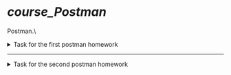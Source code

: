 # ***course_Postman***

Postman.\
<details><summary>Task for the first postman homework</summary>

Создать запросы в Postman.

Protocol: http\
IP: 162.55.220.72\
Port: 5005

EP_1\
Method: GET\
EndPoint: /get_method\
request url params: \
 name: str\
 age: int

*response: \
[\
    “Str”,\
    “Str”\
]*

***

EP_2\
Method: POST\
EndPoint: /user_info_3\
request form data: \
 name: str\
 age: int\
 salary: int

*response: \
{'name': name,\
          'age': age,\
          'salary': salary,\
          'family': {'children': [['Alex', 24], ['Kate', 12]],\
                     'u_salary_1_5_year': salary * 4}*


***

EP_3\
Method: GET\
EndPoint: /object_info_1\
request url params: \
 name: str\
 age: int\
 weight: int

*response: \
{'name': name,\
          'age': age,\
          'daily_food': weight * 0.012,\
          'daily_sleep': weight * 2.5}*


***

EP_4\
Method: GET\
EndPoint: /object_info_2\
request url params: \
 name: str\
 age: int\
 salary: int

*response: \
{'start_qa_salary': salary,\
          'qa_salary_after_6_months': salary * 2,\
          'qa_salary_after_12_months': salary * 2.7,\
          'qa_salary_after_1.5_year': salary * 3.3,\
          'qa_salary_after_3.5_years': salary * 3.8,\
          'person': {'u_name': [user_name, salary, age],\
                     'u_age': age,\
                     'u_salary_5_years': salary * 4.2}
          }*


***

EP_5\
Method: GET\
EndPoint: /object_info_3\
request url params: \
 name: str\
 age: int\
 salary: int

*response: \
{'name': name,\
          'age': age,\
          'salary': salary,\
          'family': {'children': [['Alex', 24], ['Kate', 12]],\
                     'pets': {'cat':{'name':'Sunny',\
                                     'age': 3},\
                              'dog':{'name':'Luky',\
                                     'age': 4}},\
                     'u_salary_1_5_year': salary * 4}
          }*


***

EP_6\
Method: GET\
EndPoint: /object_info_4\
request url params: \
 name: str\
 age: int\
 salary: int

*response: \
{'name': name,\
          'age': int(age),\
          'salary': [salary, str(salary * 2), str(salary * 3)]*


***

EP_7\
Method: POST\
EndPoint: /user_info_2\
request form data: \
 name: str\
 age: int\
 salary: int

*response: \
{'start_qa_salary': salary,\
          'qa_salary_after_6_months': salary * 2,\
          'qa_salary_after_12_months': salary * 2.7,\
          'qa_salary_after_1.5_year': salary * 3.3,\
          'qa_salary_after_3.5_years': salary * 3.8,\
          'person': {'u_name': [user_name, salary, age],\
                     'u_age': age,\
                     'u_salary_5_years': salary * 4.2}
          }*
          
</details>      

***

<details><summary>Task for the second postman homework</summary>
    HW_2 Postman


http://162.55.220.72:5005/first
1. Отправить запрос.
2. Статус код 200\
*pm.test("Проверка на статус-код 200", function () {\
    pm.response.to.have.status(200);\
});*
3. Проверить, что в body приходит правильный string.\
*pm.test("В body приходит правильный string", function () {\
    pm.expect(pm.response.text()).to.include("This is the first responce from server!ss");\
});*
***
http://162.55.220.72:5005/user_info_3
1. Отправить запрос.
2. Статус код 200\
*pm.test("Status code is 200", function () {\
    pm.response.to.have.status(200);\
});*
3. Спарсить response body в json.\
*var resp = pm.response.json();*
4. Проверить, что name в ответе равно name s request (name вбить руками.)\
*pm.test("Req_name_Resp_name_Check_Manual", function () {\
    pm.expect(resp.name).to.eql("Evgen");\
});*
5. Проверить, что age в ответе равно age s request (age вбить руками.)\
*pm.test("Resp.age = Req.age Check_Manual", function () {\
    pm.expect(+resp.age).to.eql(32);\
});*
6. Проверить, что salary в ответе равно salary s request (salary вбить руками.)\
*pm.test("Resp.salary = Req.salary Check_Manual", function () {\
    pm.expect(resp.salary).to.eql(7000);\
});*
7. Спарсить request.\
*var req = request.data;*
8. Проверить, что name в ответе равно name s request (name забрать из request.)\
*pm.test('Req_name_Resp_name_Check_Auto', function () {\
    pm.expect(resp.name).to.eql(req.name);\
});*
9. Проверить, что age в ответе равно age s request (age забрать из request.)\
*pm.test('Req_age_Resp_age_Check_Auto', function () {\
    pm.expect(resp.age).to.eql(req.age);\
});*
10. Проверить, что salary в ответе равно salary s request (salary забрать из request.)\
*pm.test("Req_salary_Resp_salary_Check_Auto", function () {\
    pm.expect(+req.salary).to.eql(resp.salary);\
});*
11. Вывести в консоль параметр family из response.\
*console.log(resp.family);*
12. Проверить что u_salary_1_5_year в ответе равно salary*4 (salary забрать из request)\
*pm.test("Resp_salary_Req_salary*4_Check", function () {\
    pm.expect(resp.family.u_salary_1_5_year).to.eql(req.salary * 4);\
});*
***
http://162.55.220.72:5005/object_info_3
1. Отправить запрос.
2. Статус код 200\
*pm.test("Status code is 200", function () {\
    pm.response.to.have.status(200);\
});*
3. Спарсить response body в json.\
*var resp = pm.response.json();*
4. Спарсить request.\
*var req_url = pm.request.url.query.toObject();*
5. Проверить, что name в ответе равно name s request (name забрать из request.)\
*pm.test("resp_name = req_name_Check_Auto", function () {\
    pm.expect(resp.name).to.eql(req_url.name);\
});*
6. Проверить, что age в ответе равно age s request (age забрать из request.)\
*pm.test("resp_age = req_age_Check_Auto", function () {\
    pm.expect(resp.age).to.eql(req_url.age);\
});*
7. Проверить, что salary в ответе равно salary s request (salary забрать из request.)\
*pm.test("resp_salary = req_salary_Check_Auto", function () {\
    pm.expect(resp.salary).to.eql(+req_url.salary);\
});*
8. Вывести в консоль параметр family из response.\
*console.log(resp.family);*
9. Проверить, что у параметра dog есть параметры name.\
*pm.test("dog have name Check", function () {\
    pm.expect(resp.family.pets.dog).to.have.property('name');\
});*
10. Проверить, что у параметра dog есть параметры age.\
*pm.test("dog have age Check", function () {\
    pm.expect(resp.family.pets.dog).to.have.property('age');\
});*
11. Проверить, что параметр name имеет значение Luky.\
*pm.test("name = Luky Check", function () {\
    pm.expect(resp.family.pets.dog.name).to.eql('Luky');\
});*
12. Проверить, что параметр age имеет значение 4.\
*pm.test("age = 4 Check", function () {
    pm.expect(resp.family.pets.dog.age).to.eql(4);
});*
***
http://162.55.220.72:5005/object_info_4
1. Отправить запрос.
2. Статус код 200
'''
pm.test("Status code is 200", function () {
    pm.response.to.have.status(200);
});
'''
3. Спарсить response body в json.
4. Спарсить request.
5. Проверить, что name в ответе равно name s request (name забрать из request.)
6. Проверить, что age в ответе равно age из request (age забрать из request.)
7. Вывести в консоль параметр salary из request.
8. Вывести в консоль параметр salary из response.
9. Вывести в консоль 0-й элемент параметра salary из response.
10. Вывести в консоль 1-й элемент параметра salary параметр salary из response.
11. Вывести в консоль 2-й элемент параметра salary параметр salary из response.
12. Проверить, что 0-й элемент параметра salary равен salary из request (salary забрать из request.)
13. Проверить, что 1-й элемент параметра salary равен salary*2 из request (salary забрать из request.)
14. Проверить, что 2-й элемент параметра salary равен salary*3 из request (salary забрать из request.)
15. Создать в окружении переменную name
16. Создать в окружении переменную age
17. Создать в окружении переменную salary
18. Передать в окружение переменную name
19. Передать в окружение переменную age
20. Передать в окружение переменную salary
21. Написать цикл который выведет в консоль по порядку элементы списка из параметра salary.
***
http://162.55.220.72:5005/user_info_2
1. Вставить параметр salary из окружения в request
2. Вставить параметр age из окружения в age
3. Вставить параметр name из окружения в name
4. Отправить запрос.
5. Статус код 200
6. Спарсить response body в json.
7. Спарсить request.
8. Проверить, что json response имеет параметр start_qa_salary
9. Проверить, что json response имеет параметр qa_salary_after_6_months
10. Проверить, что json response имеет параметр qa_salary_after_12_months
11. Проверить, что json response имеет параметр qa_salary_after_1.5_year
12. Проверить, что json response имеет параметр qa_salary_after_3.5_years
13. Проверить, что json response имеет параметр person
14. Проверить, что параметр start_qa_salary равен salary из request (salary забрать из request.)
15. Проверить, что параметр qa_salary_after_6_months равен salary*2 из request (salary забрать из request.)
16. Проверить, что параметр qa_salary_after_12_months равен salary*2.7 из request (salary забрать из request.)
17. Проверить, что параметр qa_salary_after_1.5_year равен salary*3.3 из request (salary забрать из request.)
18. Проверить, что параметр qa_salary_after_3.5_years равен salary*3.8 из request (salary забрать из request.)
19. Проверить, что в параметре person, 1-й элемент из u_name равен salary из request (salary забрать из request.)
20. Проверить, что что параметр u_age равен age из request (age забрать из request.)
21. Проверить, что параметр u_salary_5_years равен salary*4.2 из request (salary забрать из request.)
22. ***Написать цикл который выведет в консоль по порядку элементы списка из параметра person.

02.01.2023
Postman_tests
</details>